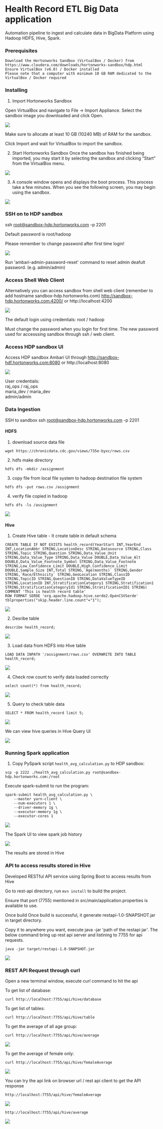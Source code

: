 # Health Record ETL Big Data application

Automation pipeline to ingest and calculate data in BigData Platform using Hadoop HDFS, Hive, Spark.

### Prerequisites

```
Download the Hortonworks Sandbox (VirtualBox / Docker) from 
https://www.cloudera.com/downloads/hortonworks-sandbox/hdp.html
Ensure VirtualBox (v6.0) / Docker installed
Please note that a computer with minimum 10 GB RAM dedicated to the VirtualBox / Docker required
```

### Installing

1. Import Hortonworks Sandbox

Open VirtualBox and navigate to File -> Import Appliance. Select the sandbox image you downloaded and click Open.

![](/screenshots/sandbox-hdp-vbox-setting.jpg)

Make sure to allocate at least 10 GB (10240 MB) of RAM for the sandbox.

Click Import and wait for VirtualBox to import the sandbox.

2. Start Hortonworks Sandbox
Once the sandbox has finished being imported, you may start it by selecting the sandbox and clicking “Start” from the VirtualBox menu.

![](/screenshots/sandbox-hdp-vbox-start.jpg)

3. A console window opens and displays the boot process. This process take a few minutes. When you see the following screen, you may begin using the sandbox.

![](/screenshots/sandbox-hdp-vbox-splash-screen.jpg)

### SSH on to HDP sandbox
ssh root@sandbox-hdp.hortonworks.com -p 2201

Default password is root/hadoop

Please remember to change password after first time login!

![](screenshots/hdp-sandbox-ssh-login.JPG)

Run 'ambari-admin-password-reset' command to reset admin deafult password. (e.g. admin/admin)

### Access Shell Web Client

Alternatively you can access sandbox from shell web client (remember to add hostname sandbox-hdp.hortonworks.com)
http://sandbox-hdp.hortonworks.com:4200/ or http://localhost:4200

![](screenshots/hdp-sandbox-web-console-login.JPG)

The default login using credentials: root / hadoop

Must change the password when you login for first time. The new password used for accesssing sandbox through ssh / web client.

### Access HDP sandbox UI 

Access HDP sandbox Ambari UI through http://sandbox-hdf.hortonworks.com:8080 or http://localhost:8080

![](/screenshots/hdp-sandbox-home-page.JPG)

User credentials:     
raj_ops / raj_ops    
maria_dev / maria_dev    
admin/admin    

### Data Ingestion

SSH to sandbox
ssh root@sandbox-hdp.hortonworks.com -p 2201

#### HDFS


1. download source data file
```
wget https://chronicdata.cdc.gov/views/735e-byxc/rows.csv
```

2. hdfs make directory
```
hdfs dfs -mkdir /assignment
```
3. copy file from local file system to hadoop destination file system
```
hdfs dfs -put rows.csv /assignment
```
4. verify file copied in hadoop
```
hdfs dfs -ls /assignment
```

![](/screenshots/hadoop-data-load.JPG)

#### Hive
1. Create Hive table - It create table in default schema
```
CREATE TABLE IF NOT EXISTS health_record(YearStart INT,YearEnd INT,LocationAbbr STRING,LocationDesc STRING,Datasource STRING,Class STRING,Topic STRING,Question STRING,Data_Value_Unit STRING,Data_Value_Type STRING,Data_Value DOUBLE,Data_Value_Alt DOUBLE,Data_Value_Footnote_Symbol STRING,Data_Value_Footnote STRING,Low_Confidence_Limit DOUBLE,High_Confidence_Limit  DOUBLE,Sample_Size INT,Total STRING,`Age(months)` STRING,Gender STRING,`Race/Ethnicity` STRING,GeoLocation STRING,ClassID STRING,TopicID STRING,QuestionID STRING,DataValueTypeID STRING,LocationID INT,StratificationCategory1 STRING,Stratification1 STRING,StratificationCategoryId1 STRING,StratificationID1 STRING)
COMMENT 'This is health record table'
ROW FORMAT SERDE 'org.apache.hadoop.hive.serde2.OpenCSVSerde'
tblproperties("skip.header.line.count"="1"); 
```

![](screenshots/hive-table-create.JPG)

2. Desribe table
```
describe health_record;
```
![](screenshots/hive-describe-table.JPG)

3. Load data from HDFS into Hive table 
```
LOAD DATA INPATH '/assignment/rows.csv' OVERWRITE INTO TABLE health_record;
```
![](screenshots/hive-data-load.JPG)

4. Check row count to verify data loaded correctly 
```
select count(*) from health_record;
```
![](screenshots/hive-table-count.JPG)


5. Query to check table data
```
SELECT * FROM health_record limit 5;
```
![](screenshots/hive-table-data.JPG)

We can view hive queries in Hive Query UI

![](screenshots/hive-query-ui.JPG)

### Running Spark application

1. Copy PySpark script `health_avg_calculation.py` to HDP sandbox:
```
scp -p 2222 ./health_avg_calculation.py root@sandbox-hdp.hortonworks.com:/root
```

Execute spark-submit to run the program:
```
spark-submit health_avg_calculation.py \
    --master yarn-client \
    --num-executors 1 \
    --driver-memory 1g \
    --executor-memory 1g \
    --executor-cores 1
```

![](screenshots/spark-job-submit.JPG)

The Spark UI to view spark job history


![](screenshots/spark-ui.JPG)

The results are stored in Hive

### API to access results stored in Hive

Developed RESTful API service using Spring Boot to access results from Hive

Go to rest-api directory, run `mvn install` to build the project.

Ensure that port (7755) mentioned in src/main/application.properties is available to use.

Once build Once build is successful, it generate restapi-1.0-SNAPSHOT.jar in target directory.

Copy it to anywhere you want, execute java -jar 'path of the restapi jar'. The below command bring up rest api server and listining to 7755 for api requests.

`java -jar target/restapi-1.0-SNAPSHOT.jar`

![](screenshots/rest-api-build-run.JPG)

### REST API Request through curl

Open a new terminal window, execute curl command to hit the api

To get list of database:

```
curl http://localhost:7755/api/hive/database
```

To get list of tables:

```
curl http://localhost:7755/api/hive/table
```

To get the average of all age group:

```
curl http://localhost:7755/api/hive/average
```

![](screenshots/rest-api-all-age-average.JPG)

To get the average of female only:

```
curl http://localhost:7755/api/hive/femaleAverage
```

![](screenshots/rest-api-all-female-average.JPG)


You can try the api link on browser url / rest api client to get the API response

`
http://localhost:7755/api/hive/femaleAverage
`

![](screenshots/rest-api-response.JPG)


`
http://localhost:7755/api/hive/average
`

![](screenshots/rest-api-response-average.JPG)





